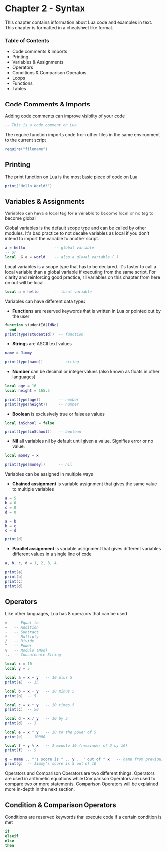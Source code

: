 # Chapter 2 - Syntax
This chapter contains information about Lua code and examples in text. This chapter is formatted in a cheatsheet like format. 

### Table of Contents
- Code comments & imports
- Printing
- Variables & Assignments
- Operators 
- Conditions & Comparison Operators 
- Loops
- Functions
- Tables

## Code Comments & Imports
Adding code comments can improve visibilty of your code
```lua
-- This is a code comment on Lua
```

The require function imports code from other files in the same environment to the current script
```lua
require("filename")
```

## Printing
The print function on Lua is the most basic piece of code on Lua 
```lua
print("Hello World!")
```

## Variables & Assignments

Variables can have a local tag for a variable to become local or no tag to become global 

Global variables is the default scope type and can be called by other modules. It's bad practice to not decalre variables as local if you don't intend to import the variable to another script.
```lua
a = hello             -- global variable
-- or
local _G.a = world    -- also a global variable ( )
```
Local variables is a scope type that has to be declared. It's faster to call a local variable than a global variable if executing from the same script. For clarity and reinforcing good practice, all variables on this chapter from here on out will be local.
```lua
local a = hello       -- local variable  
```

Variables can have different data types

- **Function**s are reserved keywords that is written in Lua or pointed out by the user
```lua
function studentId(IdNo)
  end
print(type(studentId))  -- function
```
- **String**s are ASCII text values
```lua
name = Jimmy

print(type(name))       -- string
```
- **Number** can be decimal or integer values (also known as floats in other languages)
```lua
local age = 16
local height = 165.5

print(type(age))        -- number
print(type(height))     -- number
```
- **Boolean** is exclusively true or false as values
```lua
local inSchool = false

print(type(inSchool))   -- boolean
```
- **Nil** all variables nil by default until given a value. Signifies error or no value.
```lua
local money = x

print(type(money))      -- nil
```

Variables can be assigned in multiple ways

- **Chained assignment** is variable assignment that gives the same value to multiple variables
```lua
a = 5
b = 0
c = 0
d = 0

a = b
b = c
c = d

print(d)
```

- **Parallel assignment** is variable assignment that gives different variables different values in a single line of code
```lua
a, b, c, d = 1, 2, 3, 4

print(a)
print(b)
print(c)
print(d)
```

## Operators
Like other languages, Lua has 8 operators that can be used
```lua
=   -- Equal to
+   -- Addition
-   -- Subtract
*   -- Multiply
/   -- Divide
^   -- Power
%   -- Modulo (Mod)
..  -- Concatenate String
```

```lua
local x = 10
local y = 5

local a = x + y   -- 10 plus 5
print(a)  -- 15

local b = x - y   -- 10 minus 5
print(b)  -- 5 

local c = x * y   -- 10 times 5
print(c)  -- 50

local d = x / y   -- 10 by 5
print(d)  -- 3

local e = x ^ y   -- 10 to the power of 5
print(e)  -- 10000

local f = y % x   -- 5 modulo 10 (remainder of 5 by 10)
print(f)  -- 5

g = name .. "'s score is " .. y .. " out of " x   -- name from previous section concatenated with local variables
print(g)  -- Jimmy's score is 5 out of 10       
```

Operators and Comparison Operators are two different things. Operators are used in arithmetic equations while Comparison Operators are used to compare two or more statements. Comparison Operators will be explained more in-depth in the next section.

## Condition & Comparison Operators
Conditions are reserved keywords that execute code if a certain condition is met
```lua
if
elseif
else
then
```
